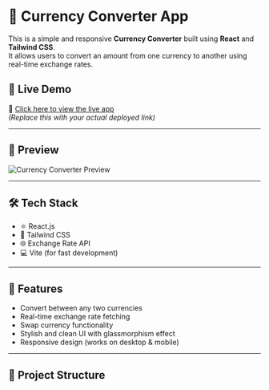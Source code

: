 # 💱 Currency Converter App

This is a simple and responsive **Currency Converter** built using **React** and **Tailwind CSS**.  
It allows users to convert an amount from one currency to another using real-time exchange rates.

## 🚀 Live Demo

🔗 [Click here to view the live app](https://your-vercel-link.vercel.app/)  
*(Replace this with your actual deployed link)*

---

## 📸 Preview

![Currency Converter Preview](https://images.pexels.com/photos/3532540/pexels-photo-3532540.jpeg?auto=compress&cs=tinysrgb&w=1260&h=750&dpr=2)

---

## 🛠 Tech Stack

- ⚛️ React.js
- 🎨 Tailwind CSS
- 🌐 Exchange Rate API
- 💻 Vite (for fast development)

---

## 🧠 Features

- Convert between any two currencies
- Real-time exchange rate fetching
- Swap currency functionality
- Stylish and clean UI with glassmorphism effect
- Responsive design (works on desktop & mobile)

---

## 📁 Project Structure

